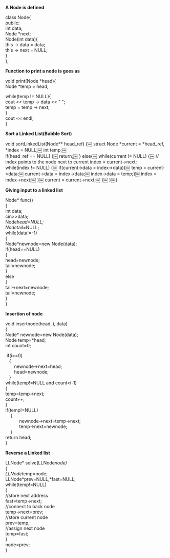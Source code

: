 **A Node is defined**
 
class Node{  
public:  
int data;  
Node *next;  
Node(int data){  
this -\> data = data;  
this -\> next = NULL;  
}  
};
 
**Function to print a node is goes as**
 
void print(Node *head){  
Node *temp = head;
 
while(temp != NULL){  
cout \<\< temp -\> data \<\< " ";  
temp = temp -\> next;  
}  
cout \<\< endl;  
}
     
**Sort a Linked List(Bubble Sort)**
 
void sortLinkedList(Node** head_ref) {￼ struct Node *current = *head_ref, *index = NULL;￼ int temp;￼  
if(head_ref == NULL) {￼ return;￼ } else{￼ while(current != NULL) {￼ // index points to the node next to current index = current-\>next;  
while(index != NULL) {￼ if(current-\>data \> index-\>data){￼ temp = current-\>data;￼ current-\>data = index-\>data;￼ index-\>data = temp;}￼ index = index-\>next;￼ }￼ current = current-\>next;￼ }￼ }￼}
      

**Giving input to a linked list**
 
Node* func()  
{  
int data;  
cin\>\>data;  
Node*head=NULL;  
Node*tail=NULL;  
while(data!=-1)  
{  
Node*newnode=new Node(data);  
if(head==NULL)  
{  
head=newnode;  
tail=newnode;  
}  
else  
{  
tail-\>next=newnode;  
tail=newnode;  
}  
}

**Insertion of node**
 
void insertnode(head, i, data)  
{  
Node* newnode=new Node(data);  
Node temp=*head;  
int count=0;
 
 if(i==0)  
   {  
       newnode-\>next=head;  
       head=newnode;  
   }  
while(temp!=NULL and count\<i-1)  
{  
temp=temp-\>next;  
count++;  
}  
if(temp!=NULL)  
    {  
           newnode-\>next=temp-\>next;  
           temp-\>next=newnode;  
    }  
return head;  
}

**Reverse a Linked list**
 
LLNode* solve(LLNode*node)  
{  
LLNode*temp=node;  
LLNode*prev=NULL,*fast=NULL;  
while(temp!=NULL)  
{  
//store next address  
fast=temp-\>next;  
//connect to back node  
temp-\>next=prev;  
//store current node  
prev=temp;  
//assign next node  
temp=fast;  
}  
node=prev;  
}